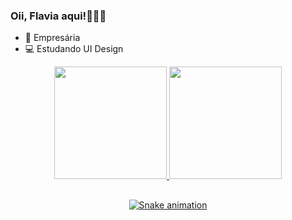 ### Oii, Flavia aqui!👩🏽‍🚀

- 🚀 Empresária
- 💻 Estudando UI Design

<div align="center">
  <a href="https://github.com/flamnds">
  <img height="180em" src="https://github-readme-stats.vercel.app/api?username=flamnds&show_icons=true&theme=dracula&include_all_commits=true&count_private=true"/>
  <img height="180em" src="https://github-readme-stats.vercel.app/api/top-langs/?username=flamnds&layout=compact&langs_count=7&theme=dracula"/>
  
  ##
  
   ![Snake animation](https://github.com/flamnds/flamnds/blob/output/github-contribution-grid-snake.svg)
